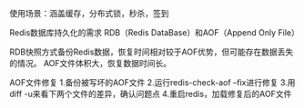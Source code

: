 使用场景：涵盖缓存，分布式锁，秒杀，签到


Redis数据库持久化的需求
RDB（Redis DataBase）和AOF（Append Only File）

RDB快照方式备份Redis数据，恢复时间相对较于AOF优势，但可能存在数据丢失的情况。
AOF文件体积大，恢复数据时间长。

AOF文件修复
1.备份被写坏的AOF文件
2.运行redis-check-aof –fix进行修复
3.用diff -u来看下两个文件的差异，确认问题点
4.重启redis，加载修复后的AOF文件